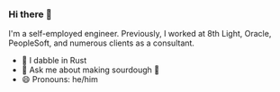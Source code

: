 ### Hi there 👋

I'm a self-employed engineer. Previously, I worked at 8th Light, Oracle, PeopleSoft, and numerous clients as a consultant.

- 🌱 I dabble in Rust
- 💬 Ask me about making sourdough :bread:
- 😄 Pronouns: he/him

